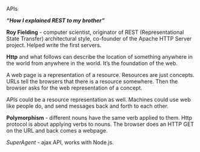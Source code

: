APIs

***“How I explained REST to my brother”***

**Roy Fielding** - computer scientist, originator of REST (Representational State Transfer) architectural style, co-founder of the Apache HTTP Server project. Helped write the first servers.    

**Http** and what follows can describe the location of something anywhere in the world from anywhere in the world. It’s the foundation of the web.    

A web page is a representation of a resource. Resources are just concepts. URLs tell the browsers that there is a resource somewhere. Then the browser asks for the web representation of a concept.     

APIs could be a resource representation as well. Machines could use web like people do, and send messages back and forth to each other.    

**Polymorphism** - different nouns have the same verb applied to them. Http protocol is about applying verbs to nouns. The browser does an HTTP GET on the URL and back comes a webpage.     


*SuperAgent* - ajax API, works with Node.js.  
